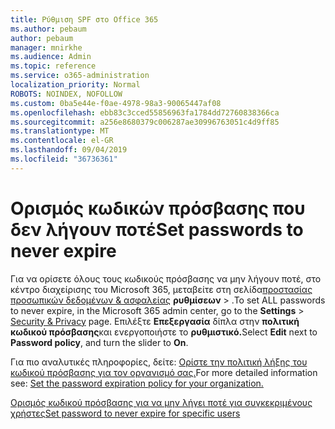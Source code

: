 ```yaml
---
title: Ρύθμιση SPF στο Office 365
ms.author: pebaum
author: pebaum
manager: mnirkhe
ms.audience: Admin
ms.topic: reference
ms.service: o365-administration
localization_priority: Normal
ROBOTS: NOINDEX, NOFOLLOW
ms.custom: 0ba5e44e-f0ae-4978-98a3-90065447af08
ms.openlocfilehash: ebb83c3cced55856963fa1784dd72760838366ca
ms.sourcegitcommit: a256e8680379c006287ae30996763051c4d9ff85
ms.translationtype: MT
ms.contentlocale: el-GR
ms.lasthandoff: 09/04/2019
ms.locfileid: "36736361"
---
```

# <a name="set-passwords-to-never-expire"></a><span data-ttu-id="c5daa-102">Ορισμός κωδικών πρόσβασης που δεν λήγουν ποτέ</span><span class="sxs-lookup"><span data-stu-id="c5daa-102">Set passwords to never expire</span></span> 

<span data-ttu-id="c5daa-103">Για να ορίσετε όλους τους κωδικούς πρόσβασης να μην λήγουν ποτέ, στο κέντρο διαχείρισης του Microsoft 365, μεταβείτε στη σελίδα[προστασίας προσωπικών δεδομένων &amp; ασφαλείας](https://portal.office.com/adminportal/home#/settings/security) **ρυθμίσεων** > .</span><span class="sxs-lookup"><span data-stu-id="c5daa-103">To set ALL passwords to never expire, in the Microsoft 365 admin center, go to the **Settings** > [Security &amp; Privacy](https://portal.office.com/adminportal/home#/settings/security) page.</span></span> <span data-ttu-id="c5daa-104">Επιλέξτε **Επεξεργασία** δίπλα στην **πολιτική κωδικού πρόσβασης**και ενεργοποιήστε το **ρυθμιστικό.**</span><span class="sxs-lookup"><span data-stu-id="c5daa-104">Select **Edit** next to **Password policy**, and turn the slider to **On**.</span></span>
  
<span data-ttu-id="c5daa-105">Για πιο αναλυτικές πληροφορίες, δείτε: [Ορίστε την πολιτική λήξης του κωδικού πρόσβασης για τον οργανισμό σας.](https://docs.microsoft.com/office365/admin/manage/set-password-expiration-policy)</span><span class="sxs-lookup"><span data-stu-id="c5daa-105">For more detailed information see: [Set the password expiration policy for your organization.](https://docs.microsoft.com/office365/admin/manage/set-password-expiration-policy)</span></span>
  
[<span data-ttu-id="c5daa-106">Ορισμός κωδικού πρόσβασης για να μην λήγει ποτέ για συγκεκριμένους χρήστες</span><span class="sxs-lookup"><span data-stu-id="c5daa-106">Set password to never expire for specific users</span></span>](https://docs.microsoft.com/office365/admin/add-users/set-password-to-never-expire)
  
